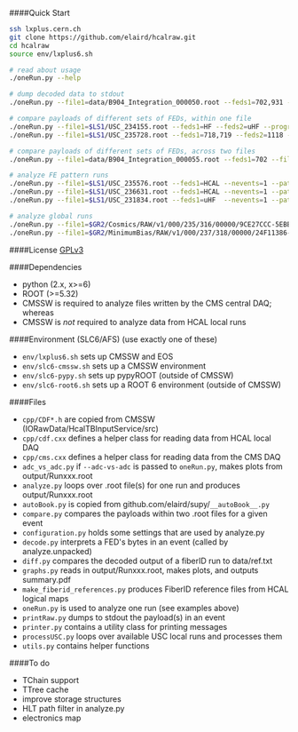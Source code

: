 ####Quick Start
```bash
ssh lxplus.cern.ch
git clone https://github.com/elaird/hcalraw.git
cd hcalraw
source env/lxplus6.sh

# read about usage
./oneRun.py --help

# dump decoded data to stdout
./oneRun.py --file1=data/B904_Integration_000050.root --feds1=702,931 --nevents=1 --dump=4

# compare payloads of different sets of FEDs, within one file
./oneRun.py --file1=$LS1/USC_234155.root --feds1=HF --feds2=uHF --progress --nevents=20 --match=v1 --dump=0
./oneRun.py --file1=$LS1/USC_235728.root --feds1=718,719 --feds2=1118 --progress --nevents=20 --match=v1 --dump=0

# compare payloads of different sets of FEDs, across two files
./oneRun.py --file1=data/B904_Integration_000055.root --feds1=702 --file2=data/mol_run55.root --feds2=931 --dump=0 --match=v0 --any-emap --skip-errfs=3

# analyze FE pattern runs
./oneRun.py --file1=$LS1/USC_235576.root --feds1=HCAL --nevents=1 --patterns --compressed | ./diff.py --ref=data/ref_2014.txt
./oneRun.py --file1=$LS1/USC_236631.root --feds1=HCAL --nevents=1 --patterns --compressed | ./diff.py --ref=data/ref_vme_G.txt
./oneRun.py --file1=$LS1/USC_231834.root --feds1=uHF  --nevents=1 --patterns --compressed | ./diff.py --ref=data/ref_utca_G.txt

# analyze global runs
./oneRun.py --file1=$GR2/Cosmics/RAW/v1/000/235/316/00000/9CE27CCC-5EBB-E411-AF2C-02163E0127C8.root --feds1=718,719 --feds2=1118  --match=v2 --skip-flavors=0,2 --dump=0 --nevents=10
./oneRun.py --file1=$GR2/MinimumBias/RAW/v1/000/237/318/00000/24F11386-94C6-E411-96AC-02163E012078.root --feds1=717,1118,1120,1122 --match=v2 --nevents=3
```

####License
[GPLv3](http://www.gnu.org/licenses/gpl.html)

####Dependencies
* python (2.x, x>=6)
* ROOT (>=5.32)
* CMSSW is required to analyze files written by the CMS central DAQ; whereas
* CMSSW is *not* required to analyze data from HCAL local runs

####Environment (SLC6/AFS)
(use exactly one of these)
* `env/lxplus6.sh` sets up CMSSW and EOS
* `env/slc6-cmssw.sh` sets up a CMSSW environment
* `env/slc6-pypy.sh` sets up pypyROOT (outside of CMSSW)
* `env/slc6-root6.sh` sets up a ROOT 6 environment (outside of CMSSW)

####Files
* `cpp/CDF*.h` are copied from CMSSW (IORawData/HcalTBInputService/src)
* `cpp/cdf.cxx` defines a helper class for reading data from HCAL local DAQ
* `cpp/cms.cxx` defines a helper class for reading data from the CMS DAQ
* `adc_vs_adc.py` if `--adc-vs-adc` is passed to `oneRun.py`, makes plots from output/Runxxx.root
* `analyze.py` loops over .root file(s) for one run and produces output/Runxxx.root
* `autoBook.py` is copied from github.com/elaird/supy/`__autoBook__.py`
* `compare.py` compares the payloads within two .root files for a given event
* `configuration.py` holds some settings that are used by analyze.py
* `decode.py` interprets a FED's bytes in an event (called by analyze.unpacked)
* `diff.py` compares the decoded output of a fiberID run to data/ref.txt
* `graphs.py` reads in output/Runxxx.root, makes plots, and outputs summary.pdf
* `make_fiberid_references.py` produces FiberID reference files from HCAL logical maps
* `oneRun.py` is used to analyze one run (see examples above)
* `printRaw.py` dumps to stdout the payload(s) in an event
* `printer.py` contains a utility class for printing messages
* `processUSC.py` loops over available USC local runs and processes them
* `utils.py` contains helper functions

####To do
* TChain support
* TTree cache
* improve storage structures
* HLT path filter in analyze.py
* electronics map
